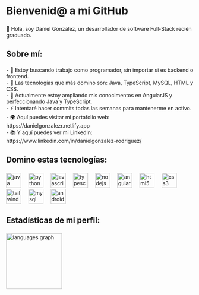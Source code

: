 <h1 align="left">Bienvenid@ a mi GitHub</h1>

###

<p align="left">👋 Hola, soy Daniel González, un desarrollador de software Full-Stack recién graduado.</p>

###

<h2 align="left">Sobre mí:</h2>

###

<p align="left">- 👀 Estoy buscando trabajo como programador, sin importar si es backend o frontend.<br>- 💞️ Las tecnologías que más domino son: Java, TypeScript, MySQL, HTML y CSS.<br>- 🌱 Actualmente estoy ampliando mis conocimentos en AngularJS y perfeccionando Java y TypeScript.<br>- ⚡ Intentaré hacer commits todas las semanas para mantenerme en activo.<br>- 🌍 Aquí puedes visitar mi portafolio web: https://danielgonzalezr.netlify.app<br> - 📚 Y aquí puedes ver mi LinkedIn: https://www.linkedin.com/in/danielgonzalez-rodriguez/</p>

###

<h2 align="left">Domino estas tecnologías:</h2>

###

<div align="left">
  <img src="https://cdn.jsdelivr.net/gh/devicons/devicon/icons/java/java-original.svg" height="40" alt="java logo"  />
  <img width="12" />
  <img src="https://cdn.jsdelivr.net/gh/devicons/devicon/icons/python/python-original.svg" height="40" alt="python logo"  />
  <img width="12" />
  <img src="https://cdn.jsdelivr.net/gh/devicons/devicon/icons/javascript/javascript-original.svg" height="40" alt="javascript logo"  />
  <img width="12" />
  <img src="https://cdn.jsdelivr.net/gh/devicons/devicon/icons/typescript/typescript-original.svg" height="40" alt="typescript logo"  />
  <img width="12" />
  <img src="https://cdn.jsdelivr.net/gh/devicons/devicon/icons/nodejs/nodejs-original.svg" height="40" alt="nodejs logo"  />
  <img width="12" />
  <img src="https://cdn.jsdelivr.net/gh/devicons/devicon/icons/angularjs/angularjs-original.svg" height="40" alt="angularjs logo"  />
  <img width="12" />
  <img src="https://cdn.jsdelivr.net/gh/devicons/devicon/icons/html5/html5-original.svg" height="40" alt="html5 logo"  />
  <img width="12" />
  <img src="https://cdn.jsdelivr.net/gh/devicons/devicon/icons/css3/css3-original.svg" height="40" alt="css3 logo"  />
  <img width="12" />
  <img src="https://cdn.jsdelivr.net/gh/devicons/devicon/icons/tailwindcss/tailwindcss-original-wordmark.svg" height="40" alt="tailwindcss logo"  />
  <img width="12" />
  <img src="https://cdn.jsdelivr.net/gh/devicons/devicon/icons/mysql/mysql-original.svg" height="40" alt="mysql logo"  />
  <img width="12" />
  <img src="https://cdn.jsdelivr.net/gh/devicons/devicon/icons/androidstudio/androidstudio-original.svg" height="40" alt="androidstudio logo"  />
</div>

###
</div>

###

<h2 align="left">Estadísticas de mi perfil:</h2>

###

<div align="left">
  <img src="https://github-readme-stats.vercel.app/api/top-langs?username=DaniGonzaR&locale=es&hide_title=false&layout=compact&card_width=320&langs_count=5&theme=shades-of-purple&hide_border=true&order=2" height="150" alt="languages graph"  />
</div>

###
